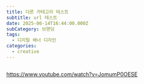 ```yaml
---
title: 다른 카테고리 테스트
subtitle: url 테스트
date: 2025-06-14T16:44:00.000Z
subCategory: 브랜딩
tags:
  - 디지털 배너 디자인
categories:
  - creative
---
```

![]()

https://www.youtube.com/watch?v=JomumP0OESE
